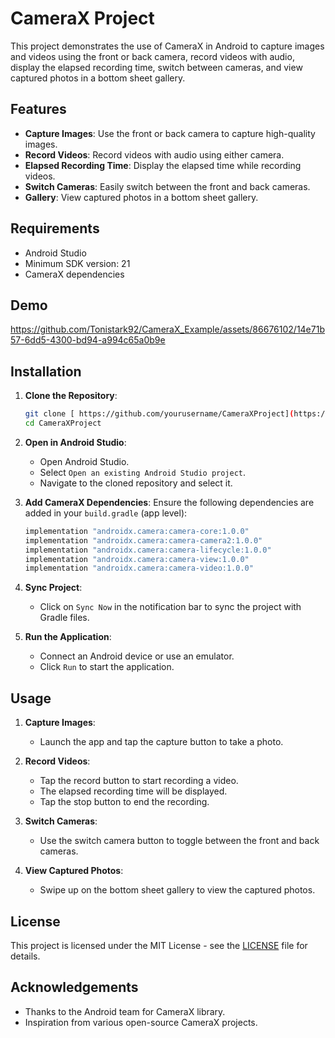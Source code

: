 # CameraX Project

This project demonstrates the use of CameraX in Android to capture images and videos using the front or back camera, record videos with audio, display the elapsed recording time, switch between cameras, and view captured photos in a bottom sheet gallery.

## Features

- **Capture Images**: Use the front or back camera to capture high-quality images.
- **Record Videos**: Record videos with audio using either camera.
- **Elapsed Recording Time**: Display the elapsed time while recording videos.
- **Switch Cameras**: Easily switch between the front and back cameras.
- **Gallery**: View captured photos in a bottom sheet gallery.

## Requirements

- Android Studio
- Minimum SDK version: 21
- CameraX dependencies

## Demo



https://github.com/Tonistark92/CameraX_Example/assets/86676102/14e71b57-6dd5-4300-bd94-a994c65a0b9e



## Installation

1. **Clone the Repository**:
    ```bash
    git clone [ https://github.com/yourusername/CameraXProject](https://github.com/Tonistark92/CameraX_Example).git
    cd CameraXProject
    ```

2. **Open in Android Studio**:
    - Open Android Studio.
    - Select `Open an existing Android Studio project`.
    - Navigate to the cloned repository and select it.

3. **Add CameraX Dependencies**:
    Ensure the following dependencies are added in your `build.gradle` (app level):
    ```groovy
    implementation "androidx.camera:camera-core:1.0.0"
    implementation "androidx.camera:camera-camera2:1.0.0"
    implementation "androidx.camera:camera-lifecycle:1.0.0"
    implementation "androidx.camera:camera-view:1.0.0"
    implementation "androidx.camera:camera-video:1.0.0"
    ```

4. **Sync Project**:
    - Click on `Sync Now` in the notification bar to sync the project with Gradle files.

5. **Run the Application**:
    - Connect an Android device or use an emulator.
    - Click `Run` to start the application.

## Usage

1. **Capture Images**:
    - Launch the app and tap the capture button to take a photo.

2. **Record Videos**:
    - Tap the record button to start recording a video.
    - The elapsed recording time will be displayed.
    - Tap the stop button to end the recording.

3. **Switch Cameras**:
    - Use the switch camera button to toggle between the front and back cameras.

4. **View Captured Photos**:
    - Swipe up on the bottom sheet gallery to view the captured photos.

## License

This project is licensed under the MIT License - see the [LICENSE](LICENSE) file for details.

## Acknowledgements

- Thanks to the Android team for CameraX library.
- Inspiration from various open-source CameraX projects.

